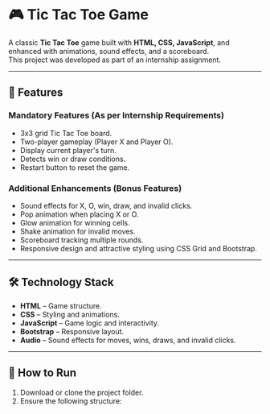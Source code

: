 # 🎮 Tic Tac Toe Game

A classic **Tic Tac Toe** game built with **HTML, CSS, JavaScript**, and enhanced with animations, sound effects, and a scoreboard.  
This project was developed as part of an internship assignment.

---

## 📌 Features

### Mandatory Features (As per Internship Requirements)
- 3x3 grid Tic Tac Toe board.
- Two-player gameplay (Player X and Player O).
- Display current player's turn.
- Detects win or draw conditions.
- Restart button to reset the game.

### Additional Enhancements (Bonus Features)
- Sound effects for X, O, win, draw, and invalid clicks.
- Pop animation when placing X or O.
- Glow animation for winning cells.
- Shake animation for invalid moves.
- Scoreboard tracking multiple rounds.
- Responsive design and attractive styling using CSS Grid and Bootstrap.

---

## 🛠️ Technology Stack
- **HTML** – Game structure.
- **CSS** – Styling and animations.
- **JavaScript** – Game logic and interactivity.
- **Bootstrap** – Responsive layout.
- **Audio** – Sound effects for moves, wins, draws, and invalid clicks.

---

## 🚀 How to Run
1. Download or clone the project folder.
2. Ensure the following structure:
